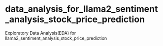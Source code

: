 # data_analysis_for_llama2_sentiment_analysis_stock_price_prediction
Exploratory Data Analysis(EDA) for llama2_sentiment_analysis_stock_price_prediction
